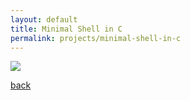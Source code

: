 ```yaml
---
layout: default
title: Minimal Shell in C
permalink: projects/minimal-shell-in-c
---
```




![](/assets/images/projects/.png)

[back](./)